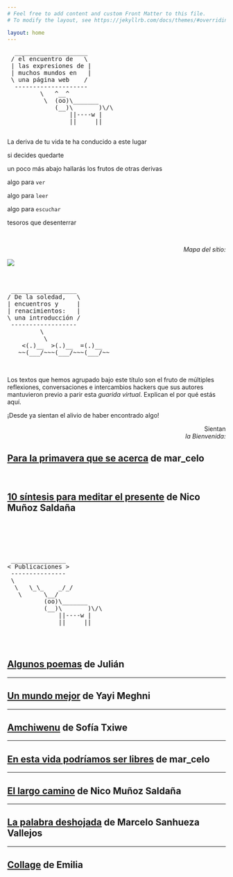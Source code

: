 ```yaml
---
# Feel free to add content and custom Front Matter to this file.
# To modify the layout, see https://jekyllrb.com/docs/themes/#overriding-theme-defaults

layout: home
---
```


  <pre>
  ____________________
 / el encuentro de   \
 | las expresiones de |
 | muchos mundos en   |
 \ una página web    /
  --------------------
         \   ^__^
          \  (oo)\_______
             (__)\       )\/\
                 ||----w |
                 ||     ||
  </pre>


La deriva de tu vida te ha conducido a este lugar

si decides quedarte

un poco más abajo hallarás los frutos de otras derivas

algo para `ver`

algo para `leer`

algo para `escuchar`

tesoros que desenterrar

<br>
 <div>
  <p style="text-align:right;">
   <em>
Mapa del sítio:
   </em>
  </p>
 </div>

  <img src="/pruebablog/archivos/autocad.gif" />

<br>
<br>

<pre>

 __________________
/ De la soledad,   \
| encuentros y     |
| renacimientos:   |
\ una introducción /
 ------------------
         \
          \
    <(.)__  >(.)__  =(.)__
   ~~(___/~~~(___/~~~(___/~~


</pre>

Los textos que hemos agrupado bajo este título son el fruto de múltiples reflexiones, conversaciones e intercambios hackers que sus autores mantuvieron previo a parir esta *guarida virtual*. Explican el por qué estás aquí.

¡Desde ya sientan el alivio de haber encontrado algo!
<div>
 <p style="text-align:right;">
Sientan
 <br>
  <em>
   la Bienvenida:
  </em>
 </p>
</div>




## [Para la primavera que se acerca](/pruebablog/otras/para-la-primavera) de mar_celo

  <br>

## [10 síntesis para meditar el presente](/pruebablog/otras/10-sintesis) de Nico Muñoz Saldaña

<br>
<br>
<br>
<br>

<pre>
 _______________
< Publicaciones >
 ---------------
 \
  \   \_\_    _/_/
   \      \__/
          (oo)\_______
          (__)\       )\/\
              ||----w |
              ||     ||

</pre>

<br>


## [Algunos poemas](/pruebablog/2021/03/21/algunos-poemas) de Julián

---

## [Un mundo mejor](/pruebablog/2021/03/21/Un-mundo-mejor) de Yayi Meghni

---

## [Amchiwenu](/pruebablog/2021/03/21/Amchiwenu) de Sofía Txiwe

---

## [En esta vida podríamos ser libres](/pruebablog/2021/03/17/en-esta-vida-podríamos-ser-libres.html) de mar_celo

---

## [El largo camino](/pruebablog/2021/03/13/el-largo-camino) de Nico Muñoz Saldaña

---

## [La palabra deshojada](/pruebablog/2021/03/01/la-palabra-deshojada) de Marcelo Sanhueza Vallejos

---

## [Collage](/pruebablog/2021/03/01/collage-emilia) de Emilia
